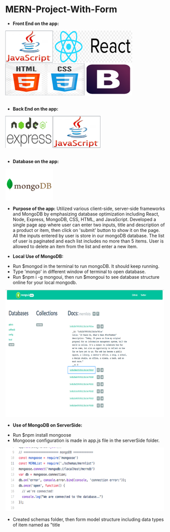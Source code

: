 # MERN-Project-With-Form
* **Front End on the app:**
<div><img src="js.png" height="100px" width="150px"><img src="react.png" height="100px" width="250px"><img src="htmlcss.png" height="100px" width="250px"><img src="bootstrap.png" height="100px" width="150px"></div><br />

* **Back End on the app:**
<div><img src="nodeexpress.png" height="100px" width="150px"><img src="js.png" height="100px" width="150px"></div><br />

* **Database on the app:**
<img src="mongo.png" height="100px" width="150px">

* **Purpose of the app:** 
 Utilized various client-side, server-side frameworks and MongoDB by emphasizing database optimization including React, Node,  Express, MongoDB, CSS, HTML, and JavaScript.
 Developed a single page app where user can enter two inputs, title and description of a product or item, then click on 'submit' button to show it on the page. All the inputs entered by user is store in our mongoDB database. The list of user is paginated and each list includes no more than 5 items. User is allowed to delete an item from the list and enter a new item. 

* **Local Use of MongoDB:** 
- Run $mongod in the terminal to run mongoDB. It should keep running.
- Type 'mongo' in different window of terminal to open database.
- Run $npm i -g mongoui, then run $mongoui to see database structure online for your local mongodb.

<img src="mongoui.png" height="400px" width="500px">

* **Use of MongoDB on ServerSide:** 
- Run $npm install mongoose
- Mongoose configuration is made in app.js file in the serverSide folder.

<img src="mongoose.png" height="200px" width="500px">

- Created schemas folder, then form model structure including data types of item named as "title
